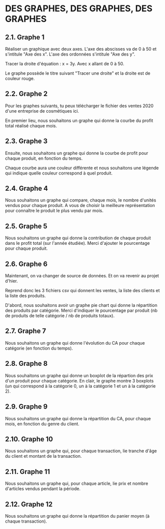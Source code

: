 # DES GRAPHES, DES GRAPHES, DES GRAPHES

## 2.1. Graphe 1

Réaliser un graphique avec deux axes. L'axe des abscisses va de 0 à 50 et s'intitule "Axe des x". L'axe des ordonnées s'intitule "Axe des y".

Tracer la droite d'équation : x = 3y. Avec x allant de 0 à 50.

Le graphe possède le titre suivant "Tracer une droite" et la droite est de couleur rouge.

## 2.2. Graphe 2

Pour les graphes suivants, tu peux télécharger le fichier des ventes 2020 d'une entreprise de cosmétiques ici.

En premier lieu, nous souhaitons un graphe qui donne la courbe du profit total réalisé chaque mois.

## 2.3. Graphe 3

Ensuite, nous souhaitons un graphe qui donne la courbe de profit pour chaque produit, en fonction du temps.

Chaque courbe aura une couleur différente et nous souhaitons une légende qui indique quelle couleur correspond à quel produit.

## 2.4. Graphe 4

Nous souhaitons un graphe qui compare, chaque mois, le nombre d'unités vendus pour chaque produit. A vous de choisir la meilleure représentation pour connaître le produit le plus vendu par mois.

## 2.5. Graphe 5

Nous souhaitons un graphe qui donne la contribution de chaque produit dans le profit total (sur l'année étudiée). Merci d'ajouter le pourcentage pour chaque produit.

## 2.6. Graphe 6

Maintenant, on va changer de source de données. Et on va revenir au projet d'hier.

Reprend donc les 3 fichiers csv qui donnent les ventes, la liste des clients et la liste des produits.

D'abord, nous souhaitons avoir un graphe pie chart qui donne la répartition des produits par catégorie. Merci d'indiquer le pourcentage par produit (nb de produits de telle catégorie / nb de produits totaux).

## 2.7. Graphe 7

Nous souhaitons un graphe qui donne l'évolution du CA pour chaque catégorie (en fonction du temps).

## 2.8. Graphe 8

Nous souhaitons un graphe qui donne un boxplot de la répartion des prix d'un produit pour chaque catégorie. En clair, le graphe montre 3 boxplots (un qui correspond à la catégorie 0, un à la catégorie 1 et un à la catégorie 2).

## 2.9. Graphe 9

Nous souhaitons un graphe qui donne la répartition du CA, pour chaque mois, en fonction du genre du client.

## 2.10. Graphe 10

Nous souhaitons un graphe qui, pour chaque transaction, lie tranche d'âge du client et montant de la transaction.

## 2.11. Graphe 11

Nous souhaitons un graphe qui, pour chaque article, lie prix et nombre d'articles vendus pendant la période.

## 2.12. Graphe 12

Nous souhaitons un graphe qui donne la répartition du panier moyen (à chaque transaction).
